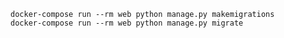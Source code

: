 
	docker-compose run --rm web python manage.py makemigrations
	docker-compose run --rm web python manage.py migrate
